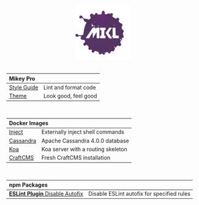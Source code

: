 <!DOCTYPE html>
<div width="100%" align="center">
  <a href="https://github.com/chiefmikey">
    <img
      width="144"
      height="144"
      src="./images/mikl.png"
      alt="MIKL splash icon logo"
    />
  </a>
</div>

<br />

<table>
  <thead>
    <tr>
      <th align="left" colspan="2">Mikey Pro</th>
    </tr>
  </thead>
  <tbody>
    <tr>
      <td valign="center">
        <a href="https://mikey-pro.com/style-guide"> Style Guide </a>
      </td>
      <td valign="center">Lint and format code</td>
    </tr>
    <tr>
      <td valign="center">
        <a href="https://mikey-pro.com/theme"> Theme </a>
      </td>
      <td valign="center">Look good, feel good</td>
    </tr>
  </tbody>
</table>

<br />

<table>
  <thead>
    <tr>
      <th align="left" colspan="2">Docker Images</th>
    </tr>
  </thead>
  <tbody>
    <tr>
      <td valign="center">
        <a
          href="https://github.com/chiefmikey/docker-images/tree/main/alpine-inject"
          target="_blank"
          >Inject</a
        >
      </td>
      <td valign="center">Externally inject shell commands</td>
    </tr>
    <tr>
      <td valign="center">
        <a
          href="https://github.com/chiefmikey/docker-images/tree/main/cassandra"
          target="_blank"
          >Cassandra</a
        >
      </td>
      <td valign="center">Apache Cassandra 4.0.0 database</td>
    </tr>
    <tr>
      <td valign="center">
        <a
          href="https://github.com/chiefmikey/docker-images/tree/main/koa"
          target="_blank"
          >Koa</a
        >
      </td>
      <td valign="center">Koa server with a routing skeleton</td>
    </tr>
    <tr>
      <td valign="center">
        <a
          href="https://github.com/chiefmikey/docker-images/tree/main/craftcms"
          target="_blank"
          >CraftCMS</a
        >
      </td>
      <td valign="center">Fresh CraftCMS installation</td>
    </tr>
  </tbody>
</table>

<br />

<table>
  <thead>
    <tr>
      <th align="left" colspan="2">npm Packages</th>
    </tr>
  </thead>
  <tbody>
    <tr>
      <td valign="center">
        <a href="https://github.com/chiefmikey/eslint-plugin-disable-autofix">
          <b>ESLint Plugin</b>
          Disable Autofix
        </a>
      </td>
      <td valign="center">Disable ESLint autofix for specified rules</td>
    </tr>
  </tbody>
</table>
